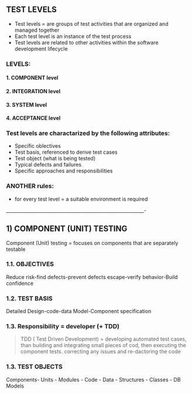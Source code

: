 ## TEST LEVELS

* Test levels = are groups of test activities that are organized and managed together
* Each test level is an instance of the test process
* Test levels are related to other activities within the software development lifecycle

### LEVELS:

#### 1. COMPONENT level
#### 2. INTEGRATION level
#### 3. SYSTEM level
#### 4. ACCEPTANCE level

### Test levels are charactarized by the following attributes:

* Specific oblectives
* Test basis, referenced to derive test cases
* Test object (what is being tested)
* Typical defects and failures
* Specific approaches and responsibilities

### ANOTHER rules:

* for every test level = a suitable environment is required

___________________________________________________________-

## 1) COMPONENT (UNIT) TESTING

Component (Unit) testing = focuses on components that are separately testable

### 1.1. OBJECTIVES 

Reduce risk-find defects-prevent defects escape-verify behavior-Build confidence

### 1.2. TEST BASIS

Detailed Design-code-data Model-Component specification

### 1.3. Responsibility = developer (+ TDD)

> TDD ( Test Driven Development) = developing automated test cases, than building and integrating small pieces of cod, then executing the component tests. correcting any issues and re-dactoring the code

### 1.3. TEST OBJECTS

Components- Units - Modules - Code - Data - Structures - Classes - DB Models




